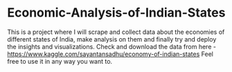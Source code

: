# Economic-Analysis-of-Indian-States
This is a project where I will scrape and collect data about the economies of different states of India, make analysis on them and finally try and deploy the insights and visualizations. 
Check and download the data from here - https://www.kaggle.com/sayantansadhu/economy-of-indian-states
Feel free to use it in any way you want to. 
